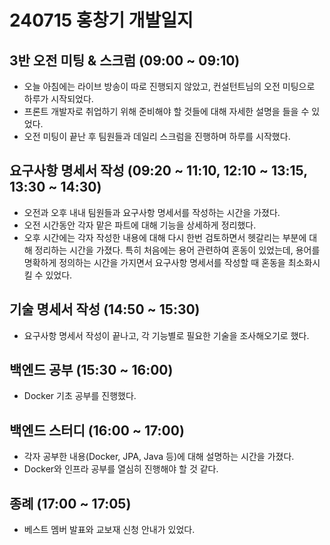 # 240715 홍창기 개발일지

## 3반 오전 미팅 & 스크럼 (09:00 ~ 09:10)

- 오늘 아침에는 라이브 방송이 따로 진행되지 않았고, 컨설턴트님의 오전 미팅으로 하루가 시작되었다.
- 프론트 개발자로 취업하기 위해 준비해야 할 것들에 대해 자세한 설명을 들을 수 있었다.
- 오전 미팅이 끝난 후 팀원들과 데일리 스크럼을 진행하며 하루를 시작했다.

## 요구사항 명세서 작성 (09:20 ~ 11:10, 12:10 ~ 13:15, 13:30 ~ 14:30)

- 오전과 오후 내내 팀원들과 요구사항 명세서를 작성하는 시간을 가졌다.
- 오전 시간동안 각자 맡은 파트에 대해 기능을 상세하게 정리했다.
- 오후 시간에는 각자 작성한 내용에 대해 다시 한번 검토하면서 헷갈리는 부분에 대해 정리하는 시간을 가졌다. 특히 처음에는 용어 관련하여 혼동이 있었는데, 용어를 명확하게 정의하는 시간을 가지면서 요구사항 명세서를 작성할 때 혼동을 최소화시킬 수 있었다.

## 기술 명세서 작성 (14:50 ~ 15:30)

- 요구사항 명세서 작성이 끝나고, 각 기능별로 필요한 기술을 조사해오기로 했다.

## 백엔드 공부 (15:30 ~ 16:00)

- Docker 기초 공부를 진행했다.

## 백엔드 스터디 (16:00 ~ 17:00)

- 각자 공부한 내용(Docker, JPA, Java 등)에 대해 설명하는 시간을 가졌다.
- Docker와 인프라 공부를 열심히 진행해야 할 것 같다.

## 종례 (17:00 ~ 17:05)

- 베스트 멤버 발표와 교보재 신청 안내가 있었다.
